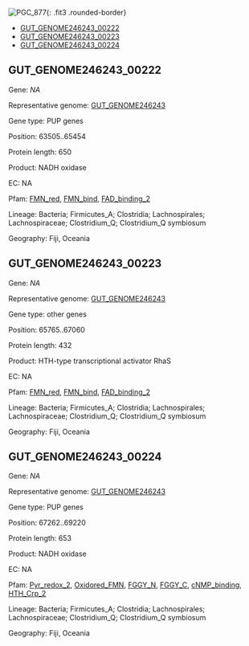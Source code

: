 ![PGC_877](../static/images/Clusters_figure/PGC_877.jpg){: .fit3 .rounded-border}

<ul id="myTab" class="nav nav-tabs">
  <li class="active">
        <a href="#tab1" data-toggle="tab">GUT_GENOME246243_00222</a>
  </li>
<li><a href="#tab2" data-toggle="tab">GUT_GENOME246243_00223</a></li>
<li><a href="#tab3" data-toggle="tab">GUT_GENOME246243_00224</a></li>
</ul>

<div id="myTabContent" class="tab-content">
  <div class="tab-pane fade in active" id="tab1">

<h2 id="GUT_GENOME246243_00222">GUT_GENOME246243_00222</h2>
<p>Gene: <em>NA</em>
<p>Representative genome: <a href="https://www.ebi.ac.uk/metagenomics/genomes/MGYG-HGUT-01367">GUT_GENOME246243</a></p>
<p>Gene type: PUP genes</p>
<p>Position: 63505..65454</p>
<p>Protein length: 650</p>
<p>Product: NADH oxidase</p>
<p>EC: NA</p>
<p>Pfam: <a href="http://pfam.xfam.org/family/FMN_red">FMN_red</a>, <a href="http://pfam.xfam.org/family/FMN_bind">FMN_bind</a>, <a href="http://pfam.xfam.org/family/FAD_binding_2">FAD_binding_2</a></p>
<p>Lineage: Bacteria; Firmicutes_A; Clostridia; Lachnospirales; Lachnospiraceae; Clostridium_Q; Clostridium_Q symbiosum</p>
<p>Geography: Fiji, Oceania</p>
  </div>

  <div class="tab-pane fade" id="tab2">

<h2 id="GUT_GENOME246243_00223">GUT_GENOME246243_00223</h2>
<p>Gene: <em>NA</em></p>
<p>Representative genome: <a href="https://www.ebi.ac.uk/metagenomics/genomes/MGYG-HGUT-01367">GUT_GENOME246243</a></p>
<p>Gene type: other genes</p>
<p>Position: 65765..67060</p>
<p>Protein length: 432</p>
<p>Product: HTH-type transcriptional activator RhaS</p>
<p>EC: NA</p>
<p>Pfam: <a href="http://pfam.xfam.org/family/FMN_red">FMN_red</a>, <a href="http://pfam.xfam.org/family/FMN_bind">FMN_bind</a>, <a href="http://pfam.xfam.org/family/FAD_binding_2">FAD_binding_2</a></p>
<p>Lineage: Bacteria; Firmicutes_A; Clostridia; Lachnospirales; Lachnospiraceae; Clostridium_Q; Clostridium_Q symbiosum</p>
<p>Geography: Fiji, Oceania</p>

  </div>
  <div class="tab-pane fade" id="tab3">

<h2 id="GUT_GENOME246243_00224">GUT_GENOME246243_00224</h2>
<p>Gene: <em>NA</em></p>
<p>Representative genome: <a href="https://www.ebi.ac.uk/metagenomics/genomes/MGYG-HGUT-01367">GUT_GENOME246243</a></p>
<p>Gene type: PUP genes</p>
<p>Position: 67262..69220</p>
<p>Protein length: 653</p>
<p>Product: NADH oxidase</p>
<p>EC: NA</p>
<p>Pfam: <a href="http://pfam.xfam.org/family/Pyr_redox_2">Pyr_redox_2</a>, <a href="http://pfam.xfam.org/family/Oxidored_FMN">Oxidored_FMN</a>, <a href="http://pfam.xfam.org/family/FGGY_N">FGGY_N</a>, <a href="http://pfam.xfam.org/family/FGGY_C">FGGY_C</a>, <a href="http://pfam.xfam.org/family/cNMP_binding">cNMP_binding</a>, <a href="http://pfam.xfam.org/family/HTH_Crp_2">HTH_Crp_2</a></p>
<p>Lineage: Bacteria; Firmicutes_A; Clostridia; Lachnospirales; Lachnospiraceae; Clostridium_Q; Clostridium_Q symbiosum</p>
<p>Geography: Fiji, Oceania</p>

  </div>
</div>

